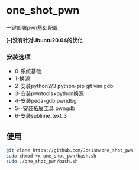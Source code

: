 # one_shot_pwn
一键部署pwn基础配置

**[-]没有针对Ubuntu20.04的优化**

### 安装选项

- 0-系统基础
- 1-换源
- 2-安装python2/3 python-pip  git vim gdb
- 3-安装pwntools+python换源
- 4-安装peda-gdb pwndbg
- 5--安装拓展工具 pwngdb
- 6-安装sublime_text_3

## 使用

```bash
git clone https://github.com/Joe1sn/one_shot_pwn
sudo chmod +x one_shot_pwn/bash.sh
sudo ./one_shot_pwn/bash.sh
```
